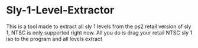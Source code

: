 # Sly-1-Level-Extractor

This is a tool made to extract all sly 1 levels from the ps2 retail version of sly 1, NTSC is only supported right now.
All you do is drag your retail NTSC sly 1 iso to the program and all levels extract
